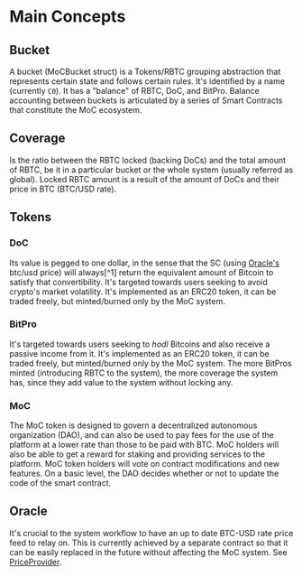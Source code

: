 # Main Concepts

## Bucket

A bucket (MoCBucket struct) is a Tokens/RBTC grouping abstraction that represents certain state and follows certain rules.
It's identified by a name (currently `C0`).
It has a "balance" of RBTC, DoC, and BitPro.
Balance accounting between buckets is articulated by a series of Smart Contracts that constitute the MoC ecosystem.

## Coverage

Is the ratio between the RBTC locked (backing DoCs) and the total amount of RBTC, be it in a particular bucket or the whole system (usually referred as global).
Locked RBTC amount is a result of the amount of DoCs and their price in BTC (BTC/USD rate).

## Tokens

### DoC

Its value is pegged to one dollar, in the sense that the SC (using [Oracle's](main-concepts.md#oracle) btc/usd price) will always[^1] return the equivalent amount of Bitcoin to satisfy that convertibility. It's targeted towards users seeking to avoid crypto's market volatility.
It's implemented as an ERC20 token, it can be traded freely, but minted/burned only by the MoC system.

### BitPro

It's targeted towards users seeking to _hodl_ Bitcoins and also receive a passive income from it. It's implemented as an ERC20 token, it can be traded freely, but minted/burned only by the MoC system. The more BitPros minted (introducing RBTC to the system), the more coverage the system has, since they add value to the system without locking any.

### MoC

The MoC token is designed to govern a decentralized autonomous organization (DAO), and can also be used to pay fees for the use of the platform at a lower rate than those to be paid with BTC. MoC holders will also be able to get a reward for staking and providing services to the platform. MoC token holders will vote on contract modifications and new features. On a basic level, the DAO decides whether or not to update the code of the smart contract.

## Oracle

It's crucial to the system workflow to have an up to date BTC-USD rate price feed to relay on. This is currently achieved by a separate contract so that it can be easily replaced in the future without affecting the MoC system. See [PriceProvider](priceprovider.md).
